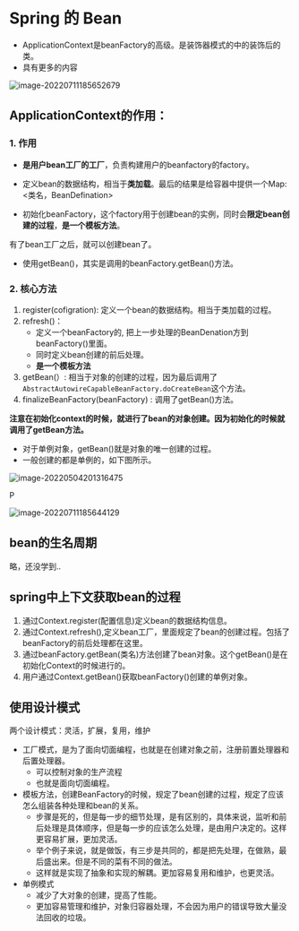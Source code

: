 # Spring 的 Bean

- ApplicationContext是beanFactory的高级。是装饰器模式的中的装饰后的类。
- 具有更多的内容



![image-20220711185652679](D:\blgs\source\imgs\image-20220711185652679.png)

## ApplicationContext的作用：

### 1. 作用

- **是用户bean工厂的工厂**，负责构建用户的beanfactory的factory。

- 定义bean的数据结构，相当于**类加载**。最后的结果是给容器中提供一个Map:<类名，BeanDefination>
- 初始化beanFactory，这个factory用于创建bean的实例，同时会**限定bean创建的过程**，**是一个模板方法**。

有了bean工厂之后，就可以创建bean了。

- 使用getBean()，其实是调用的beanFactory.getBean()方法。



### 2. 核心方法

1. register(cofigration): 定义一个bean的数据结构。相当于类加载的过程。
2. refresh()：
   - 定义一个beanFactory的, 把上一步处理的BeanDenation方到beanFactory()里面。
   - 同时定义bean创建的前后处理。
   - **是一个模板方法**
3. getBean(）: 相当于对象的创建的过程，因为最后调用了`AbstractAutowireCapableBeanFactory.doCreateBean`这个方法。
4. finalizeBeanFactory(beanFactory) : 调用了getBean()方法。



**注意在初始化context的时候，就进行了bean的对象创建。因为初始化的时候就调用了getBean方法。**

- 对于单例对象，getBean()就是对象的唯一创建的过程。
- 一般创建的都是单例的，如下图所示。

![image-20220504201316475](https://gitee.com/tobewin3/picgo-home/raw/master/imgs/image-20220504201316475.png)

P

![image-20220711185644129](D:\blgs\source\imgs\image-20220711185644129.png)



## bean的生名周期

略，还没学到..



## spring中上下文获取bean的过程

1. 通过Context.register(配置信息)定义bean的数据结构信息。
2. 通过Context.refresh(),定义bean工厂，里面规定了bean的创建过程。包括了beanFactory的前后处理都在这里。
3. 通过beanFactory.getBean(类名)方法创建了bean对象。这个getBean()是在初始化Context的时候进行的。
4. 用户通过Context.getBean()获取beanFactory()创建的单例对象。





## 使用设计模式

两个设计模式：灵活，扩展，复用，维护

- 工厂模式，是为了面向切面编程，也就是在创建对象之前，注册前置处理器和后置处理器。
  - 可以控制对象的生产流程
  - 也就是面向切面编程。
- 模板方法，创建BeanFactory的时候，规定了bean创建的过程，规定了应该怎么组装各种处理和bean的关系。
  - 步骤是死的，但是每一步的细节处理，是有区别的，具体来说，监听和前后处理是具体顺序，但是每一步的应该怎么处理，是由用户决定的。这样更容易扩展，更加灵活。
  - 举个例子来说，就是做饭，有三步是共同的，都是把先处理，在做熟，最后盛出来。但是不同的菜有不同的做法。
  - 这样就是实现了抽象和实现的解耦。更加容易复用和维护，也更灵活。
- 单例模式
  - 减少了大对象的创建，提高了性能。
  - 更加容易管理和维护，对象归容器处理，不会因为用户的错误导致大量没法回收的垃圾。